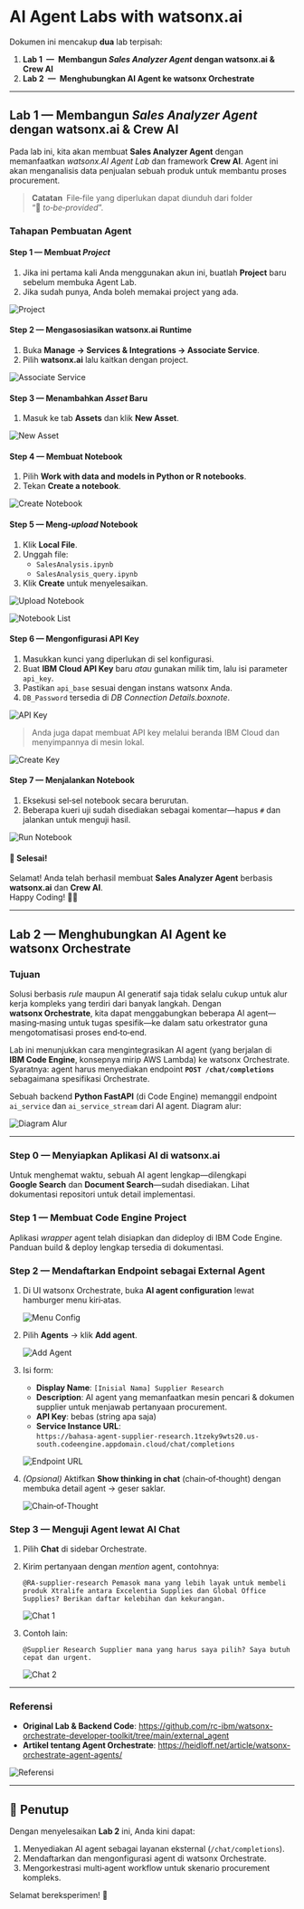 # AI Agent Labs with **watsonx.ai**

Dokumen ini mencakup **dua** lab terpisah:

1. **Lab 1 — Membangun *Sales Analyzer Agent* dengan watsonx.ai & Crew AI**  
2. **Lab 2 — Menghubungkan AI Agent ke watsonx Orchestrate**

---

## Lab 1 — Membangun *Sales Analyzer Agent* dengan watsonx.ai & Crew AI

Pada lab ini, kita akan membuat **Sales Analyzer Agent** dengan memanfaatkan *watsonx.AI Agent Lab* dan framework **Crew AI**. Agent ini akan menganalisis data penjualan sebuah produk untuk membantu proses procurement.

> **Catatan** File‐file yang diperlukan dapat diunduh dari folder “📂 *to‑be‑provided*”.

### Tahapan Pembuatan Agent

#### Step 1 — Membuat *Project*
1. Jika ini pertama kali Anda menggunakan akun ini, buatlah **Project** baru sebelum membuka Agent Lab. 
2. Jika sudah punya, Anda boleh memakai project yang ada.

![Project](https://github.com/user-attachments/assets/1282049d-f55e-47f6-9ff9-e176dd3e4af8)

#### Step 2 — Mengasosiasikan watsonx.ai Runtime
1. Buka **Manage → Services & Integrations → Associate Service**.
2. Pilih **watsonx.ai** lalu kaitkan dengan project.

![Associate Service](https://github.com/user-attachments/assets/3e22c81c-288c-445c-a5c8-6cffb5976012)

#### Step 3 — Menambahkan *Asset* Baru
1. Masuk ke tab **Assets** dan klik **New Asset**.

![New Asset](https://github.com/user-attachments/assets/dda99a0c-7240-40e7-a747-428d6bc2d06b)

#### Step 4 — Membuat Notebook
1. Pilih **Work with data and models in Python or R notebooks**.
2. Tekan **Create a notebook**.

![Create Notebook](https://github.com/user-attachments/assets/a921bad3-bfa5-4f4a-8b92-785f1a1c859a)

#### Step 5 — Meng‑*upload* Notebook
1. Klik **Local File**.
2. Unggah file:
   * `SalesAnalysis.ipynb`
   * `SalesAnalysis_query.ipynb`
3. Klik **Create** untuk menyelesaikan.

![Upload Notebook](https://github.com/user-attachments/assets/99702f15-60bb-451e-9553-02ce43629a34)

![Notebook List](https://github.com/user-attachments/assets/1fd1dd77-c63d-4e54-9199-f60c115f8ef7)

#### Step 6 — Mengonfigurasi API Key
1. Masukkan kunci yang diperlukan di sel konfigurasi.
2. Buat **IBM Cloud API Key** baru *atau* gunakan milik tim, lalu isi parameter `api_key`.
3. Pastikan `api_base` sesuai dengan instans watsonx Anda.
4. `DB_Password` tersedia di *DB Connection Details.boxnote*.

![API Key](https://github.com/user-attachments/assets/bc611d4d-18ea-4d1f-bf0b-5997581d987e)

> Anda juga dapat membuat API key melalui beranda IBM Cloud dan menyimpannya di mesin lokal.

![Create Key](https://github.com/user-attachments/assets/9d1f90ef-4da0-493b-bcca-07887e609c56)

#### Step 7 — Menjalankan Notebook
1. Eksekusi sel‐sel notebook secara berurutan.
2. Beberapa kueri uji sudah disediakan sebagai komentar—hapus `#` dan jalankan untuk menguji hasil.

![Run Notebook](https://github.com/user-attachments/assets/7a5fedd0-7f73-40db-a5eb-4cfdcb92bdce)

#### 🎉 Selesai!
Selamat! Anda telah berhasil membuat **Sales Analyzer Agent** berbasis **watsonx.ai** dan **Crew AI**.  
Happy Coding! 🚀🎯

---

## Lab 2 — Menghubungkan AI Agent ke watsonx Orchestrate

### Tujuan
Solusi berbasis *rule* maupun AI generatif saja tidak selalu cukup untuk alur kerja kompleks yang terdiri dari banyak langkah. Dengan **watsonx Orchestrate**, kita dapat menggabungkan beberapa AI agent—masing‑masing untuk tugas spesifik—ke dalam satu orkestrator guna mengotomatisasi proses end‑to‑end.

Lab ini menunjukkan cara mengintegrasikan AI agent (yang berjalan di **IBM Code Engine**, konsepnya mirip AWS Lambda) ke watsonx Orchestrate. Syaratnya: agent harus menyediakan endpoint **`POST /chat/completions`** sebagaimana spesifikasi Orchestrate.

Sebuah backend **Python FastAPI** (di Code Engine) memanggil endpoint `ai_service` dan `ai_service_stream` dari AI agent. Diagram alur:

![Diagram Alur](https://github.com/user-attachments/assets/fad84b8d-cad6-4e5e-bd3e-bae06a1cef70)

---

### Step 0 — Menyiapkan Aplikasi AI di watsonx.ai
Untuk menghemat waktu, sebuah AI agent lengkap—dilengkapi **Google Search** dan **Document Search**—sudah disediakan. Lihat dokumentasi repositori untuk detail implementasi.

### Step 1 — Membuat **Code Engine Project**
Aplikasi *wrapper* agent telah disiapkan dan dideploy di IBM Code Engine. Panduan build & deploy lengkap tersedia di dokumentasi.

### Step 2 — Mendaftarkan Endpoint sebagai **External Agent**
1. Di UI watsonx Orchestrate, buka **AI agent configuration** lewat hamburger menu kiri‑atas.
   
   ![Menu Config](https://github.com/user-attachments/assets/481bd69a-798f-4ef1-83a6-8d873f1553ae)
2. Pilih **Agents** → klik **Add agent**.

   ![Add Agent](https://github.com/user-attachments/assets/a16c93c0-c29e-427e-9c86-23b78163fad0)
3. Isi form:
   * **Display Name**: `[Inisial Nama] Supplier Research`
   * **Description**: AI agent yang memanfaatkan mesin pencari & dokumen supplier untuk menjawab pertanyaan procurement.
   * **API Key**: bebas (string apa saja)
   * **Service Instance URL**:  
     `https://bahasa-agent-supplier-research.1tzeky9wts20.us-south.codeengine.appdomain.cloud/chat/completions`

   ![Endpoint URL](https://github.com/user-attachments/assets/f951d43d-4141-46e3-936b-c284b987b8c2)
4. *(Opsional)* Aktifkan **Show thinking in chat** (chain‑of‑thought) dengan membuka detail agent → geser saklar.

   ![Chain‑of‑Thought](https://github.com/user-attachments/assets/2ea7e3ee-c976-496f-b57e-7d5c30433108)

### Step 3 — Menguji Agent lewat **AI Chat**
1. Pilih **Chat** di sidebar Orchestrate.
2. Kirim pertanyaan dengan *mention* agent, contohnya:
   ```text
   @RA-supplier-research Pemasok mana yang lebih layak untuk membeli produk Xtralife antara Excelentia Supplies dan Global Office Supplies? Berikan daftar kelebihan dan kekurangan.
   ```
   
   ![Chat 1](https://github.com/user-attachments/assets/4868c320-800f-419e-806c-fde8e9ca2e9c)
3. Contoh lain:
   ```text
   @Supplier Research Supplier mana yang harus saya pilih? Saya butuh cepat dan urgent.
   ```
   
   ![Chat 2](https://github.com/user-attachments/assets/c2f2a7a0-2fcc-42ae-bcf7-f3ff14b01bc0)

---

### Referensi
* **Original Lab & Backend Code**: <https://github.com/rc-ibm/watsonx-orchestrate-developer-toolkit/tree/main/external_agent>
* **Artikel tentang Agent Orchestrate**: <https://heidloff.net/article/watsonx-orchestrate-agent-agents/>

![Referensi](https://github.com/user-attachments/assets/738b2df8-2530-490b-ab88-08247d3040bd)

---

## 🎯 Penutup
Dengan menyelesaikan **Lab 2** ini, Anda kini dapat:
1. Menyediakan AI agent sebagai layanan eksternal (`/chat/completions`).
2. Mendaftarkan dan mengonfigurasi agent di watsonx Orchestrate.
3. Mengorkestrasi multi‑agent workflow untuk skenario procurement kompleks.

Selamat bereksperimen! 🚀
